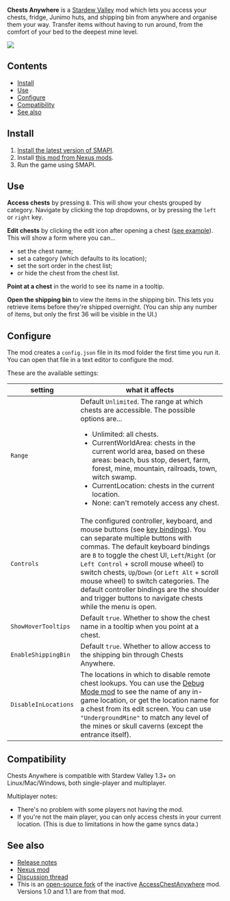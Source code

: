 **Chests Anywhere** is a [Stardew Valley](http://stardewvalley.net/) mod which lets you access
your chests, fridge, Junimo huts, and shipping bin from anywhere and organise them your way.
Transfer items without having to run around, from the comfort of your bed to the deepest mine level.

![](screenshots/animated-usage.gif)

## Contents
* [Install](#install)
* [Use](#use)
* [Configure](#configure)
* [Compatibility](#compatibility)
* [See also](#see-also)

## Install
1. [Install the latest version of SMAPI](https://smapi.io/).
3. Install [this mod from Nexus mods](http://www.nexusmods.com/stardewvalley/mods/518).
4. Run the game using SMAPI.

## Use
**Access chests** by pressing `B`. This will show your chests grouped by category. Navigate by
clicking the top dropdowns, or by pressing the `left` or `right` key.

**Edit chests** by clicking the edit icon after opening a chest ([see example](screenshots/animated-edit.gif)).
This will show a form where you can...
* set the chest name;
* set a category (which defaults to its location);
* set the sort order in the chest list;
* or hide the chest from the chest list.

**Point at a chest** in the world to see its name in a tooltip.

**Open the shipping bin** to view the items in the shipping bin. This lets you retrieve items
before they're shipped overnight. (You can ship any number of items, but only the first 36 will be
visible in the UI.)

## Configure
The mod creates a `config.json` file in its mod folder the first time you run it. You can open that
file in a text editor to configure the mod.

These are the available settings:

setting             | what it affects
------------------- | -------------------
`Range`             | Default `Unlimited`. The range at which chests are accessible. The possible options are... <ul><li>Unlimited: all chests.</li><li>CurrentWorldArea: chests in the current world area, based on these areas: beach, bus stop, desert, farm, forest, mine, mountain, railroads, town, witch swamp.</li><li>CurrentLocation: chests in the current location.</li><li>None: can't remotely access any chest.</li></ul>
`Controls`          | The configured controller, keyboard, and mouse buttons (see [key bindings](https://stardewvalleywiki.com/Modding:Key_bindings)). You can separate multiple buttons with commas. The default keyboard bindings are `B` to toggle the chest UI, `Left`/`Right` (or `Left Control` + scroll mouse wheel) to switch chests, `Up`/`Down` (or `Left Alt` + scroll mouse wheel) to switch categories. The default controller bindings are the shoulder and trigger buttons to navigate chests while the menu is open.
`ShowHoverTooltips` | Default `true`. Whether to show the chest name in a tooltip when you point at a chest.
`EnableShippingBin` | Default `true`. Whether to allow access to the shipping bin through Chests Anywhere.
`DisableInLocations`| The locations in which to disable remote chest lookups. You can use the [Debug Mode mod](https://www.nexusmods.com/stardewvalley/mods/679) to see the name of any in-game location, or get the location name for a chest from its edit screen. You can use `"UndergroundMine"` to match any level of the mines or skull caverns (except the entrance itself).

## Compatibility
Chests Anywhere is compatible with Stardew Valley 1.3+ on Linux/Mac/Windows, both single-player and
multiplayer.

Multiplayer notes:
* There's no problem with some players not having the mod.
* If you're not the main player, you can only access chests in your current location. (This is due to limitations in how the game syncs data.)

## See also
* [Release notes](release-notes.md)
* [Nexus mod](http://www.nexusmods.com/stardewvalley/mods/518)
* [Discussion thread](http://community.playstarbound.com/threads/smapi-chests-anywhere.122603/)
* This is an [open-source fork](https://github.com/VIspReaderUS/AccessChestAnywhere/issues/1) of the inactive [AccessChestAnywhere](https://github.com/VIspReaderUS/AccessChestAnywhere) mod. Versions 1.0 and 1.1 are from that mod.
